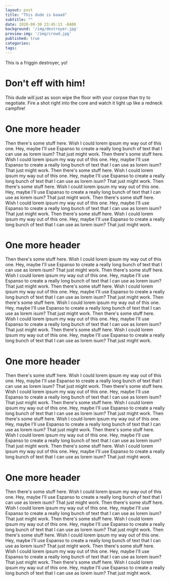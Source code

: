```yaml
---
layout: post
title: "This dude is baaad"
subtitle: ""
date: 2020-08-30 23:45:13 -0400
background: '/img/destroyer.jpg'
preview-img: '/img/crowd.jpg'
published: true
categories:
tags:
---
```

This is a friggin destroyer, yo!

# Don't eff with him!
This dude will just as soon wipe the floor with your corpse than try to negotiate. Fire a shot right into the core and watch it light up like a redneck campfire!

# One more header
Then there's some stuff here. Wish I could lorem ipsum my way out of this one. Hey, maybe I'll use Espanso to create a really long bunch of text that I can use as lorem isum? That just might work. Then there's some stuff here. Wish I could lorem ipsum my way out of this one. Hey, maybe I'll use Espanso to create a really long bunch of text that I can use as lorem isum? That just might work. Then there's some stuff here. Wish I could lorem ipsum my way out of this one. Hey, maybe I'll use Espanso to create a really long bunch of text that I can use as lorem isum? That just might work. Then there's some stuff here. Wish I could lorem ipsum my way out of this one. Hey, maybe I'll use Espanso to create a really long bunch of text that I can use as lorem isum? That just might work. Then there's some stuff here. Wish I could lorem ipsum my way out of this one. Hey, maybe I'll use Espanso to create a really long bunch of text that I can use as lorem isum? That just might work. Then there's some stuff here. Wish I could lorem ipsum my way out of this one. Hey, maybe I'll use Espanso to create a really long bunch of text that I can use as lorem isum? That just might work.

# One more header
Then there's some stuff here. Wish I could lorem ipsum my way out of this one. Hey, maybe I'll use Espanso to create a really long bunch of text that I can use as lorem isum? That just might work. Then there's some stuff here. Wish I could lorem ipsum my way out of this one. Hey, maybe I'll use Espanso to create a really long bunch of text that I can use as lorem isum? That just might work. Then there's some stuff here. Wish I could lorem ipsum my way out of this one. Hey, maybe I'll use Espanso to create a really long bunch of text that I can use as lorem isum? That just might work. Then there's some stuff here. Wish I could lorem ipsum my way out of this one. Hey, maybe I'll use Espanso to create a really long bunch of text that I can use as lorem isum? That just might work. Then there's some stuff here. Wish I could lorem ipsum my way out of this one. Hey, maybe I'll use Espanso to create a really long bunch of text that I can use as lorem isum? That just might work. Then there's some stuff here. Wish I could lorem ipsum my way out of this one. Hey, maybe I'll use Espanso to create a really long bunch of text that I can use as lorem isum? That just might work.

# One more header
Then there's some stuff here. Wish I could lorem ipsum my way out of this one. Hey, maybe I'll use Espanso to create a really long bunch of text that I can use as lorem isum? That just might work. Then there's some stuff here. Wish I could lorem ipsum my way out of this one. Hey, maybe I'll use Espanso to create a really long bunch of text that I can use as lorem isum? That just might work. Then there's some stuff here. Wish I could lorem ipsum my way out of this one. Hey, maybe I'll use Espanso to create a really long bunch of text that I can use as lorem isum? That just might work. Then there's some stuff here. Wish I could lorem ipsum my way out of this one. Hey, maybe I'll use Espanso to create a really long bunch of text that I can use as lorem isum? That just might work. Then there's some stuff here. Wish I could lorem ipsum my way out of this one. Hey, maybe I'll use Espanso to create a really long bunch of text that I can use as lorem isum? That just might work. Then there's some stuff here. Wish I could lorem ipsum my way out of this one. Hey, maybe I'll use Espanso to create a really long bunch of text that I can use as lorem isum? That just might work.

# One more header
Then there's some stuff here. Wish I could lorem ipsum my way out of this one. Hey, maybe I'll use Espanso to create a really long bunch of text that I can use as lorem isum? That just might work. Then there's some stuff here. Wish I could lorem ipsum my way out of this one. Hey, maybe I'll use Espanso to create a really long bunch of text that I can use as lorem isum? That just might work. Then there's some stuff here. Wish I could lorem ipsum my way out of this one. Hey, maybe I'll use Espanso to create a really long bunch of text that I can use as lorem isum? That just might work. Then there's some stuff here. Wish I could lorem ipsum my way out of this one. Hey, maybe I'll use Espanso to create a really long bunch of text that I can use as lorem isum? That just might work. Then there's some stuff here. Wish I could lorem ipsum my way out of this one. Hey, maybe I'll use Espanso to create a really long bunch of text that I can use as lorem isum? That just might work. Then there's some stuff here. Wish I could lorem ipsum my way out of this one. Hey, maybe I'll use Espanso to create a really long bunch of text that I can use as lorem isum? That just might work.